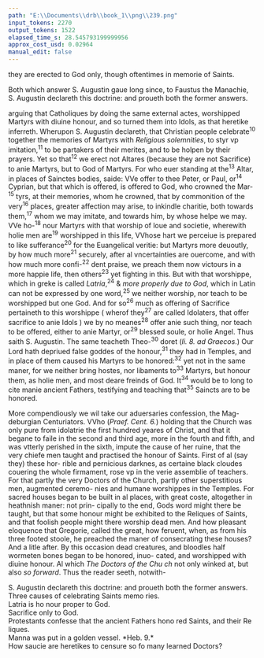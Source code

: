 ```yaml
---
path: "E:\\Documents\\drb\\book_1\\png\\239.png"
input_tokens: 2270
output_tokens: 1522
elapsed_time_s: 28.545793199999956
approx_cost_usd: 0.02964
manual_edit: false
---
```

they are erected to God only, though oftentimes in memorie of Saints.

Both which answer S. Augustin gaue long since, to Faustus the Manachie, S. Augustin declareth this doctrine: and proueth both the former answers.

arguing that Catholiques by doing the same external actes, worshipped Martyrs with diuine honour, and so turned them into Idols, as that heretike inferreth. Wherupon S. Augustin declareth, that Christian people celebrate<sup>10</sup> together the memories of Martyrs with *Religious solemnities*, to styr vp imitation,<sup>11</sup> to be partakers of their merites, and to be holpen by their prayers. Yet so that<sup>12</sup> we erect not Altares (because they are not Sacrifice) to anie Martyrs, but to God of Martyrs. For who euer standing at the<sup>13</sup> Altar, in places of Sainctes bodies, saide: VVe offer to thee Peter, or Paul, or<sup>14</sup> Cyprian, but that which is offered, is offered to God, who crowned the Mar-<sup>15</sup> tyrs, at their memories, whom he crowned, that by commonition of the very<sup>16</sup> places, greater affection may arise, to inkindle charitie, both towards them,<sup>17</sup> whom we may imitate, and towards him, by whose helpe we may. VVe ho-<sup>18</sup> nour Martyrs with that worship of loue and societie, wherewith holie men are<sup>19</sup> worshipped in this life, VVhose hart we perceiue is prepared to like sufferance<sup>20</sup> for the Euangelical veritie: but Martyrs more deuoutly, by how much more<sup>21</sup> securely, after al vncertainties are ouercome, and with how much more confi-<sup>22</sup> dent praise, we preach them now victours in a more happie life, then others<sup>23</sup> yet fighting in this. But with that worshippe, which in greke is called *Latria*,<sup>24</sup> & *more properly due to God*, which in Latin can not be expressed by one word,<sup>25</sup> we neither worship, nor teach to be worshipped but one God. And for so<sup>26</sup> much as offering of Sacrifice pertaineth to this worshippe ( wherof they<sup>27</sup> are called Idolaters, that offer sacrifice to anie Idols ) we by no meanes<sup>28</sup> offer anie such thing, nor teach to be offered, either to anie Martyr, or<sup>29</sup> blessed soule, or holie Angel. Thus saith S. Augustin. The same teacheth Theo-<sup>30</sup> doret (*li. 8. ad Graecos*.) Our Lord hath depriued false goddes of the honour,<sup>31</sup> they had in Temples, and in place of them caused his Martyrs to be honored:<sup>32</sup> yet not in the same maner, for we neither bring hostes, nor libaments to<sup>33</sup> Martyrs, but honour them, as holie men, and most deare freinds of God. It<sup>34</sup> would be to long to cite manie ancient Fathers, testifying and teaching that<sup>35</sup> Saincts are to be honored.

More compendiously we wil take our aduersaries confession, the Mag-
deburgian Centuriators. VVho (*Praef. Cent. 6.*) holding that the Church was
only pure from idolatrie the first hundred yeares of Christ, and that it begane
to faile in the second and third age, more in the fourth and fifth, and was
vtterly perished in the sixth, impute the cause of her ruine, that the very chiefe
men taught and practised the honour of Saints. First of al (say they) these hor-
rible and pernicious darknes, as certaine black cloudes couering the whole
firmament, rose vp in the verie assemblie of teachers. For that partly the very
Doctors of the Church, partly other superstitious men, augmented ceremo-
nies and humane worshippes in the Temples. For sacred houses began to be
built in al places, with great coste, altogether in heathnish maner: not prin-
cipally to the end, Gods word might there be taught, but that some honour
might be exhibited to the Reliques of Saints, and that foolish people might
there worship dead men. And how pleasant eloquence that Gregorie, called
the great, how feruent, when, as from his three footed stoole, he preached the
maner of consecrating these houses? And a litle after. By this occasion dead
creatures, and bloodles half wormeten bones began to be honored, inuo-
cated, and worshipped with diuine honour. Al which *The Doctors of the Chu ch*
not only winked at, but also *so forward*. Thus the reader seeth, notwith-

[^1]: Three causes of celebrating Saints memo ries.

[^2]: Latria is ho nour proper to God.

[^3]: Sacrifice only to God.

[^4]: Protestants confesse that the ancient Fathers hono red Saints, and their Re liques.

[^5]: Manna was put in a golden vessel. *Heb. 9.*

[^6]: How saucie are heretikes to censure so fo many learned Doctors?

<aside>S. Augustin declareth this doctrine: and proueth both the former answers.</aside>

<aside>Three causes of celebrating Saints memo ries.</aside>

<aside>Latria is ho nour proper to God.</aside>

<aside>Sacrifice only to God.</aside>

<aside>Protestants confesse that the ancient Fathers hono red Saints, and their Re liques.</aside>

<aside>Manna was put in a golden vessel. *Heb. 9.*</aside>

<aside>How saucie are heretikes to censure so fo many learned Doctors?</aside>